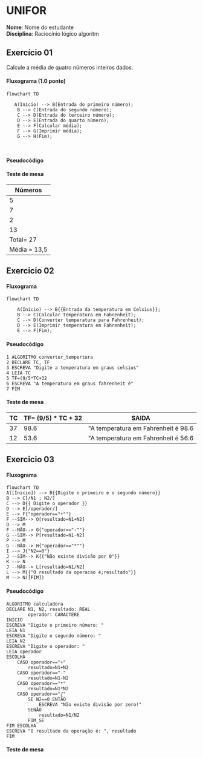 # UNIFOR
**Nome**: Nome do estudante <br>
**Disciplina**: Raciocínio lógico algorítm

## Exercício 01
Calcule a média de quatro números inteiros dados.
#### Fluxograma (1.0 ponto)

```mermaid 
flowchart TD 

   A(Início) --> B(Entrada do primeiro número);
    B --> C(Entrada do segundo número);
    C --> D(Entrada do terceiro número);
    D --> E(Entrada do quarto número);
    E --> F(Calcular média);
    F --> G(Imprimir média);
    G --> H(Fim);



```

#### Pseudocódigo 

#### Teste de mesa 
| Números      | 
|      --      | 
| 5            | 
| 7            |
| 2            |
| 13           |
|Total= 27     |
| Média = 13,5 |

## Exercicio 02 

#### Fluxograma 
``` mermaid 
flowchart TD

    A(Início) --> B{{Entrada da temperatura em Celsius}};
    B --> C(Calcular temperatura em Fahrenheit);
    C --> D(Converter temperatura para Fahrenheit);
    D --> E(Imprimir temperatura em Fahrenheit);
    E --> F(Fim);

```

#### Pseudocódigo 
```
1 ALGORITMO converter_tempertura 
2 DECLARE TC, TF
3 ESCREVA "Digite a temperatura em graus celsius"
4 LEIA TC
5 TF=(9/5*TC+32
6 ESCREVA "A temperatura em graus fahrenheit é"
7 FIM
```

#### Teste de mesa
|  TC  | TF= (9/5) * TC + 32 | SAIDA
|      --      |    --    |    --    |
| 37  | 98.6  | "A temperatura em Fahrenheit é 98.6 |
| 12  | 53.6  | "A temperatura em Fahrenheit é 56.6 |

## Exercicio 03 

#### Fluxograma 

```mermaid 
flowchart TD
A([Inicio]) --> B{{Digite o primeiro e o segundo número}}
B --> C[/N1 ; N2/]
C --> D{{ Digite o operador }}
D --> E[/operador/]
E --> F{"operador=="+""}
F --SIM--> O[resultado=N1+N2]
O --> M
F --NÃO--> G{"operador=="-""}
G --SIM--> P[resultado=N1-N2]
P --> M
G --NÃO--> H{"operador=="*""}
I --> J{"N2==0"}
J --SIM--> K{{"Não existe divisão por 0"}}
K --> N
J --NÃO--> L[resultado=N1/N2]
L --> M{{"O resultado da operacao é;resultado"}}
M --> N([FIM])
```
#### Pseudocódigo 
```
ALGORITMO calculadora
DECLARE N1, N2, resultado: REAL
		operador: CARACTERE
INICIO
ESCREVA "Digite o primeiro número: "
LEIA N1
ESCREVA "Digite o segundo número: "
LEIA N2
ESCREVA "Digite o operador: "
LEIA operador
ESCOLHA
	CASO operador=="+"
		resultado=N1+N2
	CASO operador=="-"
		resultado=N1-N2
	CASO operador=="*"
		resultado=N1*N2
	CASO operador=="/"
		SE N2==0 ENTÃO
			ESCREVA "Não existe divisão por zero!"
		SENÃO
			resultado=N1/N2
		FIM_SE
FIM_ESCOLHA
ESCREVA "O resultado da operação é: ", resultado
FIM	
```
#### Teste de mesa 









